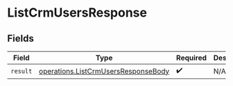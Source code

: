 # ListCrmUsersResponse


## Fields

| Field                                                                                      | Type                                                                                       | Required                                                                                   | Description                                                                                |
| ------------------------------------------------------------------------------------------ | ------------------------------------------------------------------------------------------ | ------------------------------------------------------------------------------------------ | ------------------------------------------------------------------------------------------ |
| `result`                                                                                   | [operations.ListCrmUsersResponseBody](../../models/operations/listcrmusersresponsebody.md) | :heavy_check_mark:                                                                         | N/A                                                                                        |